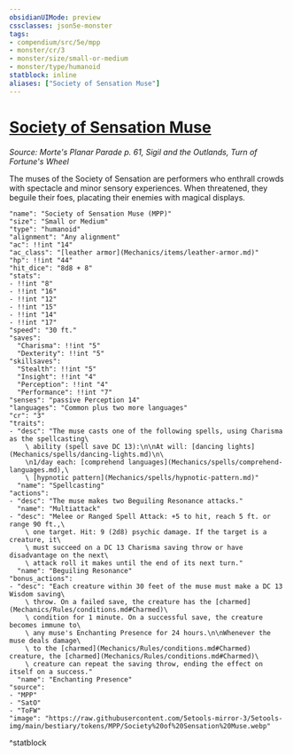 ```yaml
---
obsidianUIMode: preview
cssclasses: json5e-monster
tags:
- compendium/src/5e/mpp
- monster/cr/3
- monster/size/small-or-medium
- monster/type/humanoid
statblock: inline
aliases: ["Society of Sensation Muse"]
---
```

# [Society of Sensation Muse](Mechanics\bestiary\humanoid/society-of-sensation-muse-mpp.md)
*Source: Morte's Planar Parade p. 61, Sigil and the Outlands, Turn of Fortune's Wheel*  

The muses of the Society of Sensation are performers who enthrall crowds with spectacle and minor sensory experiences. When threatened, they beguile their foes, placating their enemies with magical displays.

```statblock
"name": "Society of Sensation Muse (MPP)"
"size": "Small or Medium"
"type": "humanoid"
"alignment": "Any alignment"
"ac": !!int "14"
"ac_class": "[leather armor](Mechanics/items/leather-armor.md)"
"hp": !!int "44"
"hit_dice": "8d8 + 8"
"stats":
- !!int "8"
- !!int "16"
- !!int "12"
- !!int "15"
- !!int "14"
- !!int "17"
"speed": "30 ft."
"saves":
  "Charisma": !!int "5"
  "Dexterity": !!int "5"
"skillsaves":
  "Stealth": !!int "5"
  "Insight": !!int "4"
  "Perception": !!int "4"
  "Performance": !!int "7"
"senses": "passive Perception 14"
"languages": "Common plus two more languages"
"cr": "3"
"traits":
- "desc": "The muse casts one of the following spells, using Charisma as the spellcasting\
    \ ability (spell save DC 13):\n\nAt will: [dancing lights](Mechanics/spells/dancing-lights.md)\n\
    \n1/day each: [comprehend languages](Mechanics/spells/comprehend-languages.md),\
    \ [hypnotic pattern](Mechanics/spells/hypnotic-pattern.md)"
  "name": "Spellcasting"
"actions":
- "desc": "The muse makes two Beguiling Resonance attacks."
  "name": "Multiattack"
- "desc": "Melee or Ranged Spell Attack: +5 to hit, reach 5 ft. or range 90 ft.,\
    \ one target. Hit: 9 (2d8) psychic damage. If the target is a creature, it\
    \ must succeed on a DC 13 Charisma saving throw or have disadvantage on the next\
    \ attack roll it makes until the end of its next turn."
  "name": "Beguiling Resonance"
"bonus_actions":
- "desc": "Each creature within 30 feet of the muse must make a DC 13 Wisdom saving\
    \ throw. On a failed save, the creature has the [charmed](Mechanics/Rules/conditions.md#Charmed)\
    \ condition for 1 minute. On a successful save, the creature becomes immune to\
    \ any muse's Enchanting Presence for 24 hours.\n\nWhenever the muse deals damage\
    \ to the [charmed](Mechanics/Rules/conditions.md#Charmed) creature, the [charmed](Mechanics/Rules/conditions.md#Charmed)\
    \ creature can repeat the saving throw, ending the effect on itself on a success."
  "name": "Enchanting Presence"
"source":
- "MPP"
- "SatO"
- "ToFW"
"image": "https://raw.githubusercontent.com/5etools-mirror-3/5etools-img/main/bestiary/tokens/MPP/Society%20of%20Sensation%20Muse.webp"
```
^statblock